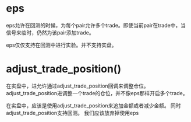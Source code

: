 # eps

eps允许在回测的时候，为每个pair允许多个trade。即使当前pair在trade中，当信号来临时，仍然为该pair添加trade。

eps仅仅支持在回测中进行实验。并不支持实盘。


# adjust_trade_position()
在实盘中，进允许通过adjust_trade_position回调来调整仓位。
adjust_trade_position进调整一个trade的仓位，并不像eps那样开启多个trade。


在实盘中，应该是使用adjust_trade_position来追加金额或者减少金额。
同时adjust_trade_position支持回测。 我们应该放弃掉使用eps
